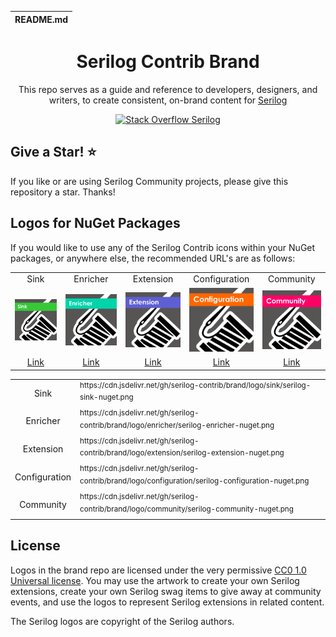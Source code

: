 | README.md |
|:---|

<h1 align="center">Serilog Contrib Brand</h1>
<div align="center">

This repo serves as a guide and reference to developers, designers, and writers, to create consistent, on-brand content for [Serilog](https://serilog.net)

[![Stack Overflow Serilog ](https://img.shields.io/badge/stack%20overflow-serilog-orange.svg?style=flat-square)](http://stackoverflow.com/questions/tagged/serilog)

</div>

## Give a Star! :star:

If you like or are using Serilog Community projects, please give this repository a star. Thanks!

## Logos for NuGet Packages

If you would like to use any of the Serilog Contrib icons within your NuGet packages, or anywhere else, the recommended URL's are as follows:

<div align="center">
<table>
  <tr>
    <td align="center">Sink</td>
    <td align="center">Enricher</td>
    <td align="center">Extension</td>
    <td align="center">Configuration</td>
    <td align="center">Community</td>
  </tr>
  <tr>
    <td align="center"><img src="logo/sink/serilog-sink-nuget.png" width="120px;" alt="Serilog Contrib Sink logo" /></td>
    <td align="center"><img src="logo/enricher/serilog-enricher-nuget.png" width="120px;" alt="Serilog Contrib Enricher logo" /></td>
    <td align="center"><img src="logo/extension/serilog-extension-nuget.png" width="120px;" alt="Serilog Contrib Extension logo" /></td>
    <td align="center"><img src="logo/configuration/serilog-configuration-nuget.png" width="120px;" alt="Serilog Contrib Configuration logo" /></td>
    <td align="center"><img src="logo/community/serilog-community-nuget.png" width="120px;" alt="Serilog Contrib Community logo" /></td>
  </tr>
  <tr>
    <td align="center"><a href="https://cdn.jsdelivr.net/gh/serilog-contrib/brand/logo/sink/serilog-sink-nuget.png" title="Serilog Contrib Sink logo">Link</a></td>
    <td align="center"><a href="https://cdn.jsdelivr.net/gh/serilog-contrib/brand/logo/enricher/serilog-enricher-nuget.png" title="Serilog Contrib Enricher logo">Link</a></td>
    <td align="center"><a href="https://cdn.jsdelivr.net/gh/serilog-contrib/brand/logo/extension/serilog-extension-nuget.png" title="Serilog Contrib Extension logo">Link</a></td>
    <td align="center"><a href="https://cdn.jsdelivr.net/gh/serilog-contrib/brand/logo/configuration/serilog-configuration-nuget.png" title="Serilog Contrib Configuration logo">Link</a></td>
    <td align="center"><a href="https://cdn.jsdelivr.net/gh/serilog-contrib/brand/logo/community/serilog-community-nuget.png" title="Serilog Contrib Community logo">Link</a></td>
  </tr>
</table>
</div>

<div align="center">
  <table>
    <tr>
      <td align="center">Sink</td>
      <td align="left"><sup>https://cdn.jsdelivr.net/gh/serilog-contrib/brand/logo/sink/serilog-sink-nuget.png</sup></td>
    </tr>
    <tr>
      <td align="center">Enricher</td>
      <td align="left"><sup>https://cdn.jsdelivr.net/gh/serilog-contrib/brand/logo/enricher/serilog-enricher-nuget.png</sup></td>
    </tr>
    <tr>
      <td align="center">Extension</td>
      <td align="left"><sup>https://cdn.jsdelivr.net/gh/serilog-contrib/brand/logo/extension/serilog-extension-nuget.png</sup></td>
    </tr>
    <tr>
      <td align="center">Configuration</td>
      <td align="left"><sup>https://cdn.jsdelivr.net/gh/serilog-contrib/brand/logo/configuration/serilog-configuration-nuget.png</sup></td>
    </tr>
    <tr>
      <td align="center">Community</td>
      <td align="left"><sup>https://cdn.jsdelivr.net/gh/serilog-contrib/brand/logo/community/serilog-community-nuget.png</sup></td>
    </tr>
  </table>
</div>

## License

Logos in the brand repo are licensed under the very permissive [CC0 1.0 Universal license](LICENSE). You may use the artwork to create your own Serilog extensions, create your own Serilog swag items to give away at community events, and use the logos to represent Serilog extensions in related content.

The Serilog logos are copyright of the Serilog authors. 
